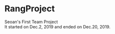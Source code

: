 # RangProject

Seoan's First Team Project <br>
It started on Dec.2, 2019 and ended on Dec.20, 2019.

